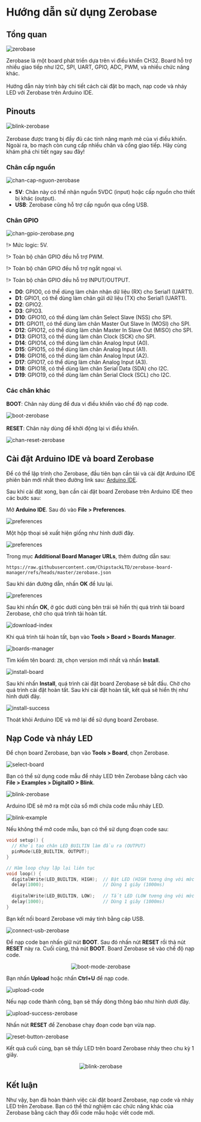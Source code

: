 <br>
<br>
<br>

# Hướng dẫn sử dụng Zerobase

## Tổng quan

![zerobase](../../_media/zerobase-image.png "zerobase]")

Zerobase là một board phát triển dựa trên vi điều khiển CH32. Board hỗ trợ nhiều giao tiếp như I2C, SPI, UART, GPIO, ADC, PWM, và nhiều chức năng khác. 
<br>
<br>
Hướng dẫn này trình bày chi tiết cách cài đặt bo mạch, nạp code và nháy LED với Zerobase trên Arduino IDE.

## Pinouts
![blink-zerobase](../../_media/zerobase_pinout.png "blink-zerobase]")
<br>
<br>
Zerobase được trang bị đầy đủ các tính năng mạnh mẽ của vi điều khiển. Ngoài ra, bo mạch còn cung cấp nhiều chân và cổng giao tiếp. Hãy cùng khám phá chi tiết ngay sau đây!

### Chân cấp nguồn
![chan-cap-nguon-zerobase](../../_media/chan-cap-nguon-zerobase.png "chan-cap-nguon-zerobase.png]")
- **5V**: Chân này có thể nhận nguồn 5VDC (input) hoặc cấp nguồn cho thiết bị khác (output).
- **USB**: Zerobase cũng hỗ trợ cấp nguồn qua cổng USB.

### Chân GPIO
![chan-gpio-zerobase.png](../../_media/chan-gpio-zerobase.png "chan-gpio-zerobase.png]")

!> Mức logic: 5V.

!> Toàn bộ chân GPIO đều hỗ trợ PWM.

!> Toàn bộ chân GPIO đều hỗ trợ ngắt ngoại vi.

!> Toàn bộ chân GPIO đều hỗ trợ INPUT/OUTPUT.

- **D0**: GPIO0, có thể dùng làm chân nhận dữ liệu (RX) cho Serial1 (UART1).
- **D1**: GPIO1, có thể dùng làm chân gửi dữ liệu (TX) cho Serial1 (UART1).
- **D2**: GPIO2.
- **D3**: GPIO3.
- **D10**: GPIO10, có thể dùng làm chân Select Slave (NSS) cho SPI.
- **D11**: GPIO11, có thể dùng làm chân Master Out Slave In (MOSI) cho SPI.
- **D12**: GPIO12, có thể dùng làm chân Master In Slave Out (MISO) cho SPI.
- **D13**: GPIO13, có thể dùng làm chân Clock (SCK) cho SPI.
- **D14**: GPIO14, có thể dùng làm chân Analog Input (A0).
- **D15**: GPIO15, có thể dùng làm chân Analog Input (A1).
- **D16**: GPIO16, có thể dùng làm chân Analog Input (A2).
- **D17**: GPIO17, có thể dùng làm chân Analog Input (A3).
- **D18**: GPIO18, có thể dùng làm chân Serial Data (SDA) cho I2C.
- **D19**: GPIO19, có thể dùng làm chân Serial Clock (SCL) cho I2C.

### Các chân khác
**BOOT**: Chân này dùng để đưa vi điều khiển vào chế độ nạp code.

![boot-zerobase](../../_media/boot-zerobase.png "boot-zerobase]")
<br>
<br>
**RESET**: Chân này dùng để khởi động lại vi điều khiển.

![chan-reset-zerobase](../../_media/chan-reset-zerobase.png "chan-reset-zerobase]")

## Cài đặt Arduino IDE và board Zerobase
Để có thể lập trình cho Zerobase, đầu tiên bạn cần tải và cài đặt Arduino IDE phiên bản mới nhất theo đường link sau: [Arduino IDE](https://www.arduino.cc/en/software).

Sau khi cài đặt xong, bạn cần cài đặt board Zerobase trên Arduino IDE theo các bước sau:

Mở **Arduino IDE**. Sau đó vào **File > Preferences**.

![preferences](../../_media/preferences.png "preferences]")

Một hộp thoại sẽ xuất hiện giống như hình dưới đây.

![preferences](../../_media/preferences2.png "preferences]")

Trong mục **Additional Board Manager URLs**, thêm đường dẫn sau:

 ```link
https://raw.githubusercontent.com/ChipstackLTD/zerobase-board-manager/refs/heads/master/zerobase.json
 ```

Sau khi dán đường dẫn, nhấn **OK** để lưu lại.

![preferences](../../_media/preferences3.png "preferences]")

Sau khi nhấn **OK**, ở góc dưới cùng bên trái sẽ hiển thị quá trình tải board Zerobase, chờ cho quá trình tải hoàn tất.

![download-index](../../_media/download-index-zerobase.png "download-index]")

Khi quá trình tải hoàn tất, bạn vào **Tools > Board > Boards Manager**.

![boards-manager](../../_media/boards-manager.png "boards-manager]")

Tìm kiếm tên board: `ZB`, chọn version mới nhất và nhấn **Install**.

![install-board](../../_media/install-board-zb-boards-manager.png "install-board]")

Sau khi nhấn **Install**, quá trình cài đặt board Zerobase sẽ bắt đầu. Chờ cho quá trình cài đặt hoàn tất. Sau khi cài đặt hoàn tất, kết quả sẽ hiển thị như hình dưới đây.

![install-success](../../_media/install-success.png "install-success]")

Thoát khỏi Arduino IDE và mở lại để sử dụng board Zerobase.

## Nạp Code và nháy LED

Để chọn board Zerobase, bạn vào **Tools > Board**, chọn Zerobase.

![select-board](../../_media/select-board-zerobase.png "select-board]")

Bạn có thể sử dụng code mẫu để nháy LED trên Zerobase bằng cách vào **File > Examples > DigitalIO > Blink**.

![blink-zerobase](../../_media/blink-zerobase.png "blink-zerobase]")

Arduino IDE sẽ mở ra một cửa sổ mới chứa code mẫu nháy LED.

![blink-example](../../_media/blink-example.png "blink-example]")

Nếu không thể mở code mẫu, bạn có thể sử dụng đoạn code sau:

```cpp
void setup() {
  // Khởi tạo chân LED_BUILTIN làm đầu ra (OUTPUT)
  pinMode(LED_BUILTIN, OUTPUT);
}

// Hàm loop chạy lặp lại liên tục
void loop() {
  digitalWrite(LED_BUILTIN, HIGH);  // Bật LED (HIGH tương ứng với mức điện áp cao)
  delay(1000);                      // Dừng 1 giây (1000ms)
  
  digitalWrite(LED_BUILTIN, LOW);   // Tắt LED (LOW tương ứng với mức điện áp thấp)
  delay(1000);                      // Dừng 1 giây (1000ms)
}
```

Bạn kết nối board Zerobase với máy tính bằng cáp USB.

![connect-usb-zerobase](../../_media/connect-usb-zerobase.png "connect-usb-zerobase]")

Để nạp code bạn nhấn giữ nút **BOOT**. Sau đó nhấn nút **RESET** rồi thả nút **RESET** này ra. Cuối cùng, thả nút **BOOT**. Board Zerobase sẽ vào chế độ nạp code.

<p align="center">
  <img src="../../_media/boot-mode-zerobase.gif" alt="boot-mode-zerobase">
</p>

Bạn nhấn **Upload** hoặc nhấn **Ctrl+U** để nạp code.

![upload-code](../../_media/upload-code.png "upload-code]")

Nếu nạp code thành công, bạn sẽ thấy dòng thông báo như hình dưới đây.

![upload-success-zerobase](../../_media/upload-success-zerobase.png "upload-success-zerobase]")

Nhấn nút **RESET** để Zenobase chạy đoạn code bạn vừa nạp.

![reset-button-zerobase](../../_media/reset-button-zerobase.png "reset-button-zerobase]")

Kết quả cuối cùng, bạn sẽ thấy LED trên board Zerobase nháy theo chu kỳ 1 giây.

<p align="center">
  <img src="../../_media/blink-zerobase.gif" alt="blink-zerobase">
</p>

## Kết luận

Như vậy, bạn đã hoàn thành việc cài đặt board Zerobase, nạp code và nháy LED trên Zerobase. Bạn có thể thử nghiệm các chức năng khác của Zerobase bằng cách thay đổi code mẫu hoặc viết code mới.